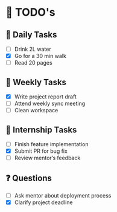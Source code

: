 # 📆 TODO's

## 🔁 Daily Tasks
- [ ] Drink 2L water  
- [x] Go for a 30 min walk  
- [ ] Read 20 pages  

## 📆 Weekly Tasks
- [x] Write project report draft  
- [ ] Attend weekly sync meeting  
- [ ] Clean workspace  

## 🎯 Internship Tasks
- [ ] Finish feature implementation  
- [x] Submit PR for bug fix  
- [ ] Review mentor’s feedback  

## ❓ Questions
- [ ] Ask mentor about deployment process  
- [x] Clarify project deadline